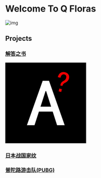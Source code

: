 # Welcome To Q Floras

![img](./res/QFloras.jpg)

## **Projects**

### [**解答之书**](./projects/answers/app/)

![Answers-Icon](./res/Answers.jpg)

### [**日本战国家纹**](https://github.com/KAndQ/Sengoku/)

### [**普陀路游击队(PUBG)**](http://pubg.qxqplant.com/pubg/)
